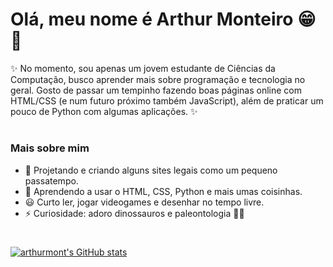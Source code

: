 # Olá, meu nome é Arthur Monteiro 😁👋

✨ No momento, sou apenas um jovem estudante de Ciências da Computação, busco aprender mais sobre programação e tecnologia no geral. Gosto de passar um tempinho fazendo boas páginas online com HTML/CSS (e num futuro próximo também JavaScript), além de praticar um pouco de Python com algumas aplicações. ✨

#

### Mais sobre mim

- 🔭 Projetando e criando alguns sites legais como um pequeno passatempo.
- 🌱 Aprendendo a usar o HTML, CSS, Python e mais umas coisinhas.
- 😃 Curto ler, jogar videogames e desenhar no tempo livre.
- ⚡ Curiosidade: adoro dinossauros e paleontologia 🦕🥰

#

[![arthurmont's GitHub stats](https://github-readme-stats.vercel.app/api?username=arthurmont&show_icons=true&theme=radical)](https://github.com/arthurmont/github-readme-stats)
